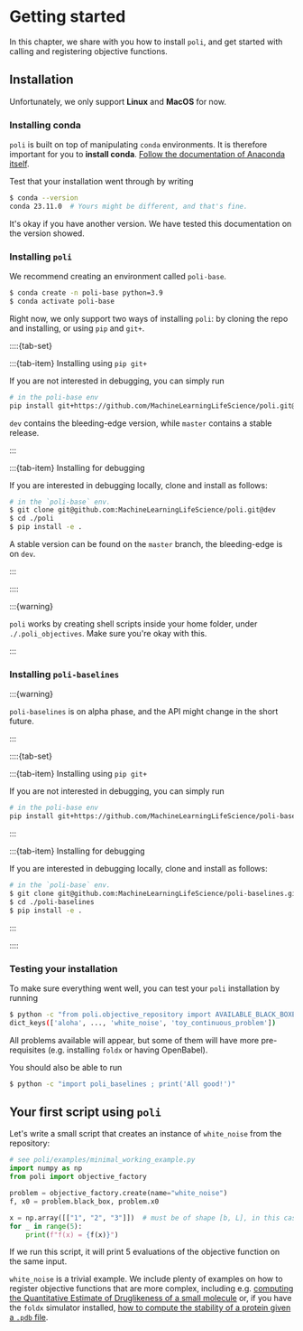 # Getting started

In this chapter, we share with you how to install `poli`, and get started with calling and registering objective functions.

## Installation

Unfortunately, we only support **Linux** and **MacOS** for now.

### Installing conda

`poli` is built on top of manipulating `conda` environments. It is therefore important for you to **install conda**. [Follow the documentation of Anaconda itself](https://conda.io/projects/conda/en/latest/user-guide/install/index.html).

Test that your installation went through by writing

```bash
$ conda --version
conda 23.11.0  # Yours might be different, and that's fine.
```

It's okay if you have another version. We have tested this documentation on the version showed.

### Installing `poli`

We recommend creating an environment called `poli-base`.

```bash
$ conda create -n poli-base python=3.9
$ conda activate poli-base
```

Right now, we only support two ways of installing `poli`: by cloning the repo and installing, or using `pip` and `git+`.

::::{tab-set}

:::{tab-item} Installing using `pip git+`

If you are not interested in debugging, you can simply run

```bash
# in the poli-base env
pip install git+https://github.com/MachineLearningLifeScience/poli.git@dev
```

`dev` contains the bleeding-edge version, while `master` contains a stable release.

:::

:::{tab-item} Installing for debugging

If you are interested in debugging locally, clone and install as follows: 

```bash
# in the `poli-base` env.
$ git clone git@github.com:MachineLearningLifeScience/poli.git@dev
$ cd ./poli
$ pip install -e .
```

A stable version can be found on the `master` branch, the bleeding-edge is on `dev`.

:::

::::

:::{warning}

`poli` works by creating shell scripts inside your home folder, under `./.poli_objectives`. Make sure you're okay with this.

:::

### Installing `poli-baselines`

:::{warning}

`poli-baselines` is on alpha phase, and the API might change in the short future.

:::

::::{tab-set}

:::{tab-item} Installing using `pip git+`

If you are not interested in debugging, you can simply run

```bash
# in the poli-base env
pip install git+https://github.com/MachineLearningLifeScience/poli-baselines.git@main
```

:::

:::{tab-item} Installing for debugging

If you are interested in debugging locally, clone and install as follows: 

```bash
# in the `poli-base` env.
$ git clone git@github.com:MachineLearningLifeScience/poli-baselines.git@main
$ cd ./poli-baselines
$ pip install -e .
```

:::

::::

### Testing your installation

To make sure everything went well, you can test your `poli` installation by running

```bash
$ python -c "from poli.objective_repository import AVAILABLE_BLACK_BOXES ; print(AVAILABLE_BLACK_BOXES.keys())"
dict_keys(['aloha', ..., 'white_noise', 'toy_continuous_problem'])
```
All problems available will appear, but some of them will have more pre-requisites (e.g. installing `foldx` or having OpenBabel).

You should also be able to run
```bash
$ python -c "import poli_baselines ; print('All good!')"
```

## Your first script using `poli`

Let's write a small script that creates an instance of `white_noise` from the repository:

```python
# see poli/examples/minimal_working_example.py
import numpy as np
from poli import objective_factory

problem = objective_factory.create(name="white_noise")
f, x0 = problem.black_box, problem.x0

x = np.array([["1", "2", "3"]])  # must be of shape [b, L], in this case [1, 3].
for _ in range(5):
    print(f"f(x) = {f(x)}")
```

If we run this script, it will print 5 evaluations of the objective function on the same input.

`white_noise` is a trivial example. We include plenty of examples on how to register objective functions that are more complex, including e.g. [computing the Quantitative Estimate of Druglikeness of a small molecule](../using_poli/objective_repository/rdkit_qed.md) or, if you have the `foldx` simulator installed, [how to compute the stability of a protein given a `.pdb` file](../using_poli/optimization_examples/protein-stability-foldx/optimizing_protein_stability.ipynb).
